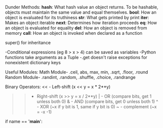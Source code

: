Dunder Methods:
__hash__: What hash value an object returns. To be hashable, objects must maintain the same value and equal themselves.
__bool__: How an object is evaluated for its truthiness
__str__: What gets printed by print
__iter__: Makes an object iterable
__next__: Determines how iteration proceeds
__eq__: How an object is evaluated for equality
__del__: How an object is removed from memory
__call__: How an object is invoked when declared as a function

super() for inheritance

-Conditional expressions (eg 8 > x > 4) can be saved as variables
-Python functions take arguments as a Tuple
-.get doesn't raise exceptions for nonexistent dictionary keys

Useful Modules:
Math Module- .ceil, abs, max, min, .sqrt, .floor, .round
Random Module- .randint, .random, .shuffle, .choice, .randrange

Binary Operators:
<< - Left-shift (x << y = x * 2**y)
>> - Right-shift (x >> y = x / 2**y)
| - OR (compare bits, get 1 unless both 0)
& - AND (compare bits, get 0 unless both 1)
^ - XOR (~x if y bit is 1, same if y bit is 0)
~ - complement (~x = -x -1)

if name == '__main__':
